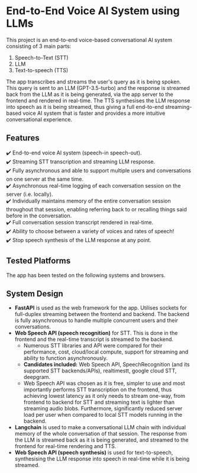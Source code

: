 # End-to-End Voice AI System using LLMs
This project is an end-to-end voice-based conversational AI system consisting of 3 main parts:
1. Speech-to-Text (STT)
2. LLM
3. Text-to-speech (TTS)

The app transcribes and streams the user's query as it is being spoken. This query is sent to an LLM (GPT-3.5-turbo) and the response is streamed back from the LLM as it is being generated, via the app server to the frontend and rendered in real-time. The TTS synthesises the LLM response into speech as it is being streamed, thus giving a full end-to-end streaming-based voice AI system that is faster and provides a more intuitive conversational experience.

## Features
:heavy_check_mark: End-to-end voice AI system (speech-in speech-out).  
:heavy_check_mark: Streaming STT transcription and streaming LLM response.  
:heavy_check_mark: Fully asynchronous and able to support multiple users and conversations on one server at the same time.  
:heavy_check_mark: Asynchronous real-time logging of each conversation session on the server (i.e. locally).  
:heavy_check_mark: Individually maintains memory of the entire conversation session throughout that session, enabling referring back to or recalling things said before in the conversation.  
:heavy_check_mark: Full conversation session transcript rendered in real-time.  
:heavy_check_mark: Ability to choose between a variety of voices and rates of speech!  
:heavy_check_mark: Stop speech synthesis of the LLM response at any point.

## Tested Platforms
The app has been tested on the following systems and browsers.

## System Design
* **FastAPI** is used as the web framework for the app. Utilises sockets for full-duplex streaming between the frontend and backend. The backend is fully asynchronous to handle multiple concurrent users and their conversations.
* **Web Speech API (speech recognition)** for STT. This is done in the frontend and the real-time transcript is streamed to the backend.
    * Numerous STT libraries and API were compared for their performance, cost, cloud/local compute, support for streaming and ability to function asynchronously.
    * **Candidates included:** Web Speech API, SpeechRecognition (and its supported STT backends/APIs), realtimestt, google cloud STT, deepgram.
    * Web Speech API was chosen as it is free, simpler to use and most importantly performs STT transcription on the frontend, thus achieving lowest latency as it only needs to stream one-way, from frontend to backend for STT and streaming text is lighter than streaming audio blobs. Furthermore, significantly reduced server load per user when compared to local STT models running in the backend.
* **Langchain** is used to make a conversational LLM chain with individual memory of the whole conversation of that session. The response from the LLM is streamed back as it is being generated, and streamed to the frontend for real-time rendering and TTS.
* **Web Speech API (speech synthesis)** is used for text-to-speech, synthesising the LLM response into speech in real-time while it is being streamed.